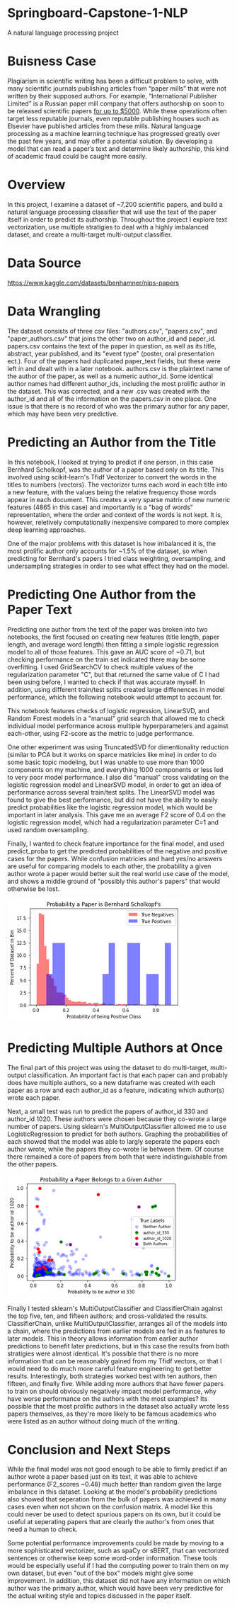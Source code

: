 # Springboard-Capstone-1-NLP
A natural language processing project

# Buisness Case
 Plagiarism in scientific writing has been a difficult problem to solve, with many scientific journals publishing articles from “paper mills” that were not written by their supposed authors. For example, “International Publisher Limited” is a Russian paper mill company that offers authorship on soon to be released scientific papers [for up to $5000](https://www.science.org/content/article/russian-website-peddles-authorships-linked-reputable-journals). While these operations often target less reputable journals, even reputable publishing houses such as Elsevier have published articles from these mills. Natural language processing as a machine learning technique has progressed greatly over the past few years, and may offer a potential solution. By developing a model that can read a paper’s text and determine likely authorship, this kind of academic fraud could be caught more easily.

# Overview
In this project, I examine a dataset of ~7,200 scientific papers, and build a natural language processing classifier that will use the text of the paper itself in order to predict its authorship. Throughout the project I explore text vectorization, use multiple stratigies to deal with a highly imbalanced dataset, and create a multi-target multi-output classifier. 

# Data Source
https://www.kaggle.com/datasets/benhamner/nips-papers

# Data Wrangling
The dataset consists of three csv files: "authors.csv", "papers.csv", and "paper_authors.csv" that joins the other two on author_id and paper_id. papers.csv contains the text of the paper in question, as well as its title, abstract, year published, and its "event type" (poster, oral presentation ect.). Four of the papers had duplicated paper_text fields, but these were left in and dealt with in a later notebook. authors.csv is the plaintext name of the author of the paper, as well as a numeric author_id. Some identical author names had different author_ids, including the most prolific author in the dataset. This was corrected, and a new .csv was created with the author_id and all of the information on the papers.csv in one place. One issue is that there is no record of who was the primary author for any paper, which may have been very predictive.

# Predicting an Author from the Title
In this notebook, I looked at trying to predict if one person, in this case Bernhard Scholkopf, was the author of a paper based only on its title. This involved using scikit-learn's Tfidf Vectorizer to convert the words in the titles to numbers (vectors). The vectorizer turns each word in each title into a new feature, with the values being the relative frequency those words appear in each document. This creates a very sparse matrix of new numeric features (4865 in this case) and importantly is a "bag of words" representation, where the order and context of the words is not kept. It is, however, reletively computationally inexpensive compared to more complex deep learning approaches. 

One of the major problems with this dataset is how imbalanced it is, the most prolific author only accounts for ~1.5% of the dataset, so when predicting for Bernhard's papers I tried class weighting, oversampling, and undersampling strategies in order to see what effect they had on the model.

# Predicting One Author from the Paper Text
Predicting one author from the text of the paper was broken into two notebooks, the first focused on creating new features (title length, paper length, and average word length) then fitting a simple logistic regression model to all of those features. This gave an AUC score of ~0.71, but checking performance on the train set indicated there may be some overfitting. I used GridSearchCV to check multiple values of the regularization parameter "C", but that returned the same value of C I had been using before, I wanted to check if that was accurate myself. In addition, using different train/test splits created large diffenences in model performance, which the following notebook would attempt to account for.

This notebook features checks of logistic regression, LinearSVD, and Random Forest models in a "manual" grid search that allowed me to check individual model performance across multiple hyperparameters and against each-other, using F2-score as the metric to judge performance. 

One other experiment was using TruncatedSVD for dimentionality reduction (similar to PCA but it works on sparce matricies like mine) in order to do some basic topic modeling, but I was unable to use more than 1000 components on my machine, and everything 1000 components or less led to very poor model performance. I also did "manual" cross validating on the logistic regression model and LinearSVD model, in order to get an idea of performance across several train/test splits. The LinearSVD model was found to give the best performance, but did not have the ability to easily predict probabilities like the logistic regression model, which would be important in later analysis. This gave me an average F2 score of 0.4 on the logistic regression model, which had a regularization parameter C=1 and used random oversampling. 

Finally, I wanted to check feature importance for the final model, and used predict_proba to get the predicted probabilities of the negative and positive cases for the papers. While confusion matricies and hard yes/no answers are useful for comparing models to each other, the probability a given author wrote a paper would better suit the real world use case of the model, and shows a middle ground of "possibly this author's papers" that would otherwise be lost.

![](images/one-author-proba.png)

# Predicting Multiple Authors at Once
The final part of this project was using the dataset to do multi-target, multi-output classification. An important fact is that each paper can and probably does have multiple authors, so a new dataframe was created with each paper as a row and each author_id as a feature, indicating which author(s) wrote each paper. 

Next, a small test was run to predict the papers of author_id 330 and author_id 1020. These authors were chosen because they co-wrote a large number of papers. Using sklearn's MultiOutputClassifier allowed me to use LogisticRegression to predict for both authors. Graphing the probabilities of each showed that the model was able to largly seperate the papers each author wrote, while the papers they co-wrote lie between them. Of course there remained a core of papers from both that were indistinguishable from the other papers.

![](images/multi-author-proba.png)

Finally I tested sklearn's MultiOutputClassifier and ClassifierChain against the top five, ten, and fifteen authors; and cross-validated the results. ClassifierChain, unlike MultiOutputClassifier, arranges all of the models into a chain, where the predictions from earlier models are fed in as features to later models. This in theory allows information from earlier author predictions to benefit later predictions, but in this case the results from both stratigies were almost identical. It's possible that there is no more information that can be reasonably gained from my Tfidf vectors, or that I would need to do much more careful feature engineering to get better results. Interestingly, both strategies worked best with ten authors, then fifteen, and finally five. While adding more authors that have fewer papers to train on should obviously negatively impact model performance, why have worse performance on the authors with the most examples? Its possible that the most prolific authors in the dataset also actually wrote less papers themselves, as they're more likely to be famous academics who were listed as an author without doing much of the writing.

# Conclusion and Next Steps
While the final model was not good enough to be able to firmly predict if an author wrote a paper based just on its text, it was able to achieve performance (F2_scores ~0.46) much better than random given the large imbalance in this dataset. Looking at the model's probability predictions also showed that seperation from the bulk of papers was achieved in many cases even when not shown on the confusion matrix. A model like this could never be used to detect spurious papers on its own, but it could be useful at seperating papers that are clearly the author's from ones that need a human to check. 

Some potential performance improvements could be made by moving to a more sophisticated vectorizer, such as spaCy or sBERT, that can vectorized sentences or otherwise keep some word-order information. These tools would be especially useful if I had the computing power to train them on my own dataset, but even "out of the box" models might give some improvement. In addition, this dataset did not have any information on which author was the primary author, which would have been very predictive for the actual writing style and topics discussed in the paper itself.